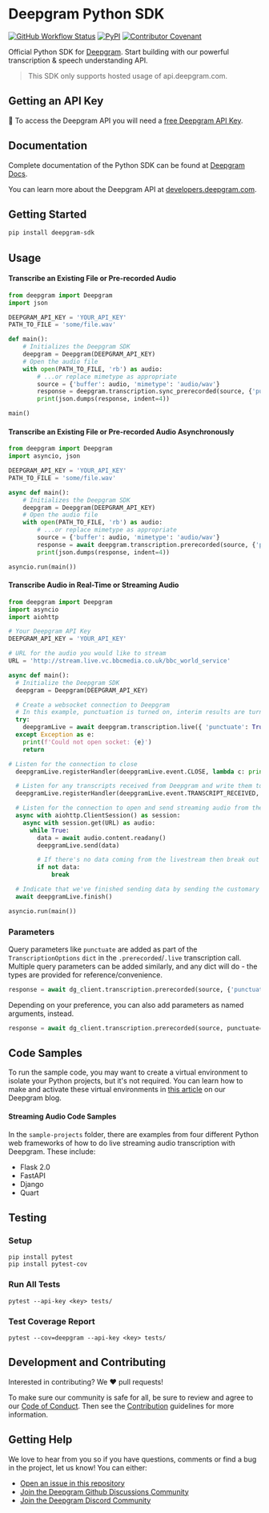 # Deepgram Python SDK

[![GitHub Workflow Status](https://img.shields.io/github/workflow/status/deepgram/deepgram-python-sdk/CI)](https://github.com/deepgram/deepgram-python-sdk/actions/workflows/CI.yml) [![PyPI](https://img.shields.io/pypi/v/deepgram-sdk)](https://pypi.org/project/deepgram-sdk/) [![Contributor Covenant](https://img.shields.io/badge/Contributor%20Covenant-v2.0%20adopted-ff69b4.svg?style=flat-rounded)](./.github/CODE_OF_CONDUCT.md)

Official Python SDK for [Deepgram](https://www.deepgram.com/). Start building with our powerful transcription & speech understanding API.

> This SDK only supports hosted usage of api.deepgram.com.

## Getting an API Key

🔑 To access the Deepgram API you will need a [free Deepgram API Key](https://console.deepgram.com/signup?jump=keys).

## Documentation

Complete documentation of the Python SDK can be found at [Deepgram Docs](https://developers.deepgram.com/docs/python-sdk).

You can learn more about the Deepgram API at [developers.deepgram.com](https://developers.deepgram.com/docs).

## Getting Started

```sh
pip install deepgram-sdk
```

## Usage

#### Transcribe an Existing File or Pre-recorded Audio

```python
from deepgram import Deepgram
import json

DEEPGRAM_API_KEY = 'YOUR_API_KEY'
PATH_TO_FILE = 'some/file.wav'

def main():
    # Initializes the Deepgram SDK
    deepgram = Deepgram(DEEPGRAM_API_KEY)
    # Open the audio file
    with open(PATH_TO_FILE, 'rb') as audio:
        # ...or replace mimetype as appropriate
        source = {'buffer': audio, 'mimetype': 'audio/wav'}
        response = deepgram.transcription.sync_prerecorded(source, {'punctuate': True})
        print(json.dumps(response, indent=4))

main()
```

#### Transcribe an Existing File or Pre-recorded Audio Asynchronously

```python
from deepgram import Deepgram
import asyncio, json

DEEPGRAM_API_KEY = 'YOUR_API_KEY'
PATH_TO_FILE = 'some/file.wav'

async def main():
    # Initializes the Deepgram SDK
    deepgram = Deepgram(DEEPGRAM_API_KEY)
    # Open the audio file
    with open(PATH_TO_FILE, 'rb') as audio:
        # ...or replace mimetype as appropriate
        source = {'buffer': audio, 'mimetype': 'audio/wav'}
        response = await deepgram.transcription.prerecorded(source, {'punctuate': True})
        print(json.dumps(response, indent=4))

asyncio.run(main())
```

#### Transcribe Audio in Real-Time or Streaming Audio

```python
from deepgram import Deepgram
import asyncio
import aiohttp

# Your Deepgram API Key
DEEPGRAM_API_KEY = 'YOUR_API_KEY'

# URL for the audio you would like to stream
URL = 'http://stream.live.vc.bbcmedia.co.uk/bbc_world_service'

async def main():
  # Initialize the Deepgram SDK
  deepgram = Deepgram(DEEPGRAM_API_KEY)

  # Create a websocket connection to Deepgram
  # In this example, punctuation is turned on, interim results are turned off, and language is set to US English.
  try:
    deepgramLive = await deepgram.transcription.live({ 'punctuate': True, 'interim_results': False, 'language': 'en-US' })
  except Exception as e:
    print(f'Could not open socket: {e}')
    return

# Listen for the connection to close
  deepgramLive.registerHandler(deepgramLive.event.CLOSE, lambda c: print(f'Connection closed with code {c}.'))

  # Listen for any transcripts received from Deepgram and write them to the console
  deepgramLive.registerHandler(deepgramLive.event.TRANSCRIPT_RECEIVED, print)

  # Listen for the connection to open and send streaming audio from the URL to Deepgram
  async with aiohttp.ClientSession() as session:
    async with session.get(URL) as audio:
      while True:
        data = await audio.content.readany()
        deepgramLive.send(data)

        # If there's no data coming from the livestream then break out of the loop
        if not data:
            break

  # Indicate that we've finished sending data by sending the customary zero-byte message to the Deepgram streaming endpoint, and wait until we get back the final summary metadata object
  await deepgramLive.finish()

asyncio.run(main())
```

### Parameters

Query parameters like `punctuate` are added as part of the `TranscriptionOptions` `dict` in the `.prerecorded`/`.live` transcription call.
Multiple query parameters can be added similarly, and any dict will do - the types are provided for reference/convenience.

```python
response = await dg_client.transcription.prerecorded(source, {'punctuate': True, 'keywords': ['first:5', 'second']})
```

Depending on your preference, you can also add parameters as named arguments, instead.

```python
response = await dg_client.transcription.prerecorded(source, punctuate=True, keywords=['first:5', 'second'])
```

## Code Samples

To run the sample code, you may want to create a virtual environment to isolate your Python projects, but it's not required. You can learn how to make and activate these virtual environments in [this article](https://blog.deepgram.com/python-virtual-environments/) on our Deepgram blog.

#### Streaming Audio Code Samples

In the `sample-projects` folder, there are examples from four different Python web frameworks of how to do live streaming audio transcription with Deepgram. These include:

- Flask 2.0
- FastAPI
- Django
- Quart

## Testing

### Setup

```
pip install pytest
pip install pytest-cov
```

### Run All Tests

```
pytest --api-key <key> tests/
```

### Test Coverage Report

```
pytest --cov=deepgram --api-key <key> tests/
```

## Development and Contributing

Interested in contributing? We ❤️ pull requests!

To make sure our community is safe for all, be sure to review and agree to our
[Code of Conduct](./.github/CODE_OF_CONDUCT.md). Then see the
[Contribution](./.github/CONTRIBUTING.md) guidelines for more information.

## Getting Help

We love to hear from you so if you have questions, comments or find a bug in the
project, let us know! You can either:

- [Open an issue in this repository](https://github.com/deepgram/deepgram-python-sdk/issues/new)
- [Join the Deepgram Github Discussions Community](https://github.com/orgs/deepgram/discussions)
- [Join the Deepgram Discord Community](https://discord.gg/xWRaCDBtW4)

[license]: LICENSE.txt
